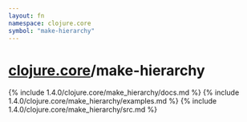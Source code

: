 ```yaml
---
layout: fn
namespace: clojure.core
symbol: "make-hierarchy"
---
```


# [clojure.core](../)/make-hierarchy

{% include 1.4.0/clojure.core/make_hierarchy/docs.md %}
{% include 1.4.0/clojure.core/make_hierarchy/examples.md %}
{% include 1.4.0/clojure.core/make_hierarchy/src.md %}

